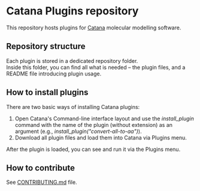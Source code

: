 # Catana Plugins repository

This repository hosts plugins for [Catana](https://catana.ait.ac.at/) molecular modelling software.  

## Repository structure
Each plugin is stored in a dedicated repository folder.  
Inside this folder, you can find all what is needed – the plugin files, and a README file introducing plugin usage.

## How to install plugins
There are two basic ways of installing Catana plugins:
1. Open Catana's Command-line interface layout and use the *install_plugin* command with the name of the plugin (without extension) as an argument (e.g., *install_plugin("convert-all-to-aa")*).
2. Download all plugin files and load them into Catana via Plugins menu.

After the plugin is loaded, you can see and run it via the Plugins menu.

## How to contribute
See [CONTRIBUTING.md](/CONTRIBUTING.md) file.

